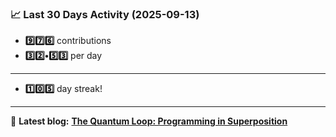 <!--START_STATS-->
### 📈 Last 30 Days Activity (2025-09-13)  
- **9️⃣7️⃣6️⃣** contributions  
- **3️⃣2️⃣•5️⃣3️⃣** per day
---
- **1️⃣0️⃣5️⃣** day streak!
---
📝 **Latest blog:** [**The Quantum Loop: Programming in Superposition**](https://andriak.com/blog/quantum-loop)
<!--END_STATS-->
